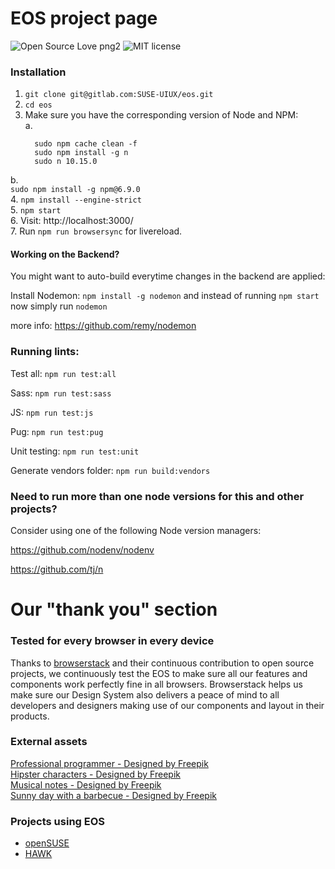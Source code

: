 # EOS project page
![Open Source Love png2](https://badges.frapsoft.com/os/v2/open-source.png?v=103)
![MIT license](http://img.shields.io/badge/license-MIT-brightgreen.svg)

### Installation

1. `git clone git@gitlab.com:SUSE-UIUX/eos.git`
2. `cd eos`
3. Make sure you have the corresponding version of Node and NPM:  
  a.
    ```
      sudo npm cache clean -f
      sudo npm install -g n
      sudo n 10.15.0
    ```
  b.   
    ```
      sudo npm install -g npm@6.9.0
    ```   
4. `npm install --engine-strict`  
5. `npm start`  
6. Visit: http://localhost:3000/  
7. Run `npm run browsersync` for livereload.

#### Working on the Backend?

You might want to auto-build everytime changes in the backend are applied:

Install Nodemon: `npm install -g nodemon`
and instead of running `npm start` now simply run `nodemon`

more info: https://github.com/remy/nodemon

### Running lints:

Test all:
`npm run test:all`

Sass:
`npm run test:sass`

JS:
`npm run test:js`

Pug:
`npm run test:pug`

Unit testing:
`npm run test:unit`

Generate vendors folder:
`npm run build:vendors`

### Need to run more than one node versions for this and other projects?

Consider using one of the following Node version managers:

https://github.com/nodenv/nodenv

https://github.com/tj/n

# Our "thank you" section

### Tested for every browser in every device

Thanks to [browserstack](https://www.browserstack.com) and their continuous contribution to open source projects, we continuously test the EOS to make sure all our features and components work perfectly fine in all browsers.
Browserstack helps us make sure our Design System also delivers a peace of mind to all developers and designers making use of our components and layout in their products.

### External assets
[Professional programmer - Designed by Freepik](https://www.freepik.com/free-vector/professional-programmer-engineer-writing-code_1311615.htm)    
[Hipster characters - Designed by Freepik](https://www.freepik.com/free-vector/5-hipster-characters-vector-pack_760827.htm)   
[Musical notes - Designed by Freepik](https://www.freepik.com/free-vector/musical-notes_795161.htm)   
[Sunny day with a barbecue - Designed by Freepik](https://www.freepik.com/free-vector/sunny-day-with-a-barbecue-party-background_888237.htm)  

### Projects using EOS

- [openSUSE](https://www.opensuse.org/)
- [HAWK](https://hawk-ui.github.io/)
